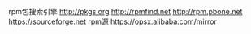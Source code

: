 rpm包搜索引擎
http://pkgs.org
http://rpmfind.net
http://rpm.pbone.net
https://sourceforge.net
rpm源
https://opsx.alibaba.com/mirror